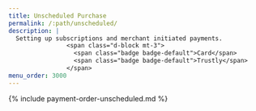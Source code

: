 ```yaml
---
title: Unscheduled Purchase
permalink: /:path/unscheduled/
description: |
  Setting up subscriptions and merchant initiated payments.
                <span class="d-block mt-3">
                  <span class="badge badge-default">Card</span>
                  <span class="badge badge-default">Trustly</span>
                </span>
menu_order: 3000
---
```


{% include payment-order-unscheduled.md %}

